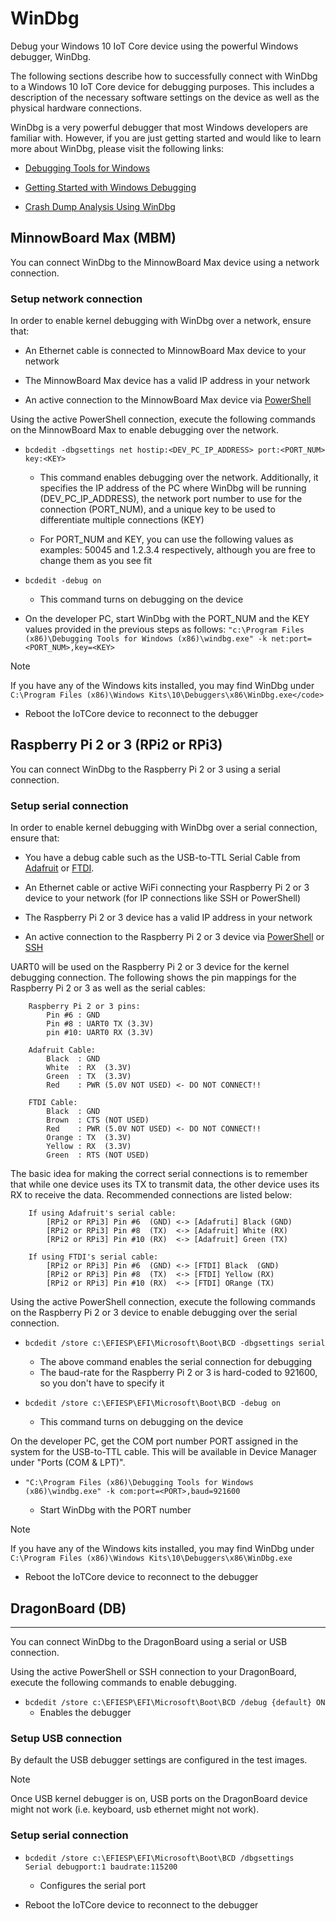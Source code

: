 # WinDbg
Debug your Windows 10 IoT Core device using the powerful Windows debugger, WinDbg.

The following sections describe how to successfully connect with WinDbg to a Windows 10 IoT Core device for debugging purposes.  This includes a description of the necessary software settings on the device as well as the physical hardware connections.  

WinDbg is a very powerful debugger that most Windows developers are familiar with.  However, if you are just getting started and would like to learn more about WinDbg, please visit the following links:

* [Debugging Tools for Windows](https://msdn.microsoft.com/library/windows/hardware/ff551063(v=vs.85).aspx) 

* [Getting Started with Windows Debugging](https://msdn.microsoft.com/en-us/library/windows/hardware/mt219729(v=vs.85).aspx) 

* [Crash Dump Analysis Using WinDbg](https://msdn.microsoft.com/en-us/library/windows/hardware/ff539316(v=vs.85).aspx) 


## MinnowBoard Max (MBM) 

You can connect WinDbg to the MinnowBoard Max device using a network connection.

### Setup network connection

In order to enable kernel debugging with WinDbg over a network, ensure that:

* An Ethernet cable is connected to MinnowBoard Max device to your network 

* The MinnowBoard Max device has a valid IP address in your network

* An active connection to the MinnowBoard Max device via [PowerShell](/PowerShell) 

Using the active PowerShell connection, execute the following commands on the MinnowBoard Max to enable debugging over the network.

* `bcdedit -dbgsettings net hostip:<DEV_PC_IP_ADDRESS> port:<PORT_NUM> key:<KEY>` 

	* This command enables debugging over the network.  Additionally, it specifies the IP address of the PC where WinDbg will be running (DEV_PC_IP_ADDRESS), the network port number to use for the connection (PORT_NUM), and a unique key to be used to differentiate multiple connections (KEY) 

	* For PORT_NUM and KEY, you can use the following values as examples: 50045 and 1.2.3.4 respectively, although you are free to change them as you see fit
	
* `bcdedit -debug on`

	* This command turns on debugging on the device 

* On the developer PC, start WinDbg with the PORT_NUM and the KEY values provided in the previous steps as follows:
  `"c:\Program Files (x86)\Debugging Tools for Windows (x86)\windbg.exe" -k net:port=<PORT_NUM>,key=<KEY>`

> [!NOTE]
> If you have any of the Windows kits installed, you may find WinDbg under 
`C:\Program Files (x86)\Windows Kits\10\Debuggers\x86\WinDbg.exe</code>`

* Reboot the IoTCore device to reconnect to the debugger

## Raspberry Pi 2 or 3 (RPi2 or RPi3) 

You can connect WinDbg to the Raspberry Pi 2 or 3 using a serial connection.

### Setup serial connection

In order to enable kernel debugging with WinDbg over a serial connection, ensure that:

* You have a debug cable such as the USB-to-TTL Serial Cable from [Adafruit](https://www.adafruit.com/product/954) or [FTDI](http://shop.clickandbuild.com/cnb/shop/ftdichip?productID=53&op=catalogue-product_info-null&prodCategoryID=105). 

* An Ethernet cable or active WiFi connecting your Raspberry Pi 2 or 3 device to your network (for IP connections like SSH or PowerShell)

* The Raspberry Pi 2 or 3 device has a valid IP address in your network

* An active connection to the Raspberry Pi 2 or 3 device via [PowerShell]({{site.baseurl}}/{{page.lang}}/Docs/PowerShell) or [SSH]({{site.baseurl}}/{{page.lang}}/Docs/SSH)

UART0 will be used on the Raspberry Pi 2 or 3 device for the kernel debugging connection.  The following shows the pin mappings for the Raspberry Pi 2 or 3 as well as the serial cables: 

        Raspberry Pi 2 or 3 pins:
            Pin #6 : GND
            Pin #8 : UART0 TX (3.3V)
            pin #10: UART0 RX (3.3V)

        Adafruit Cable:
            Black  : GND
            White  : RX  (3.3V)
            Green  : TX  (3.3V)
            Red    : PWR (5.0V NOT USED) <- DO NOT CONNECT!!
        
        FTDI Cable:
            Black  : GND
            Brown  : CTS (NOT USED)
            Red    : PWR (5.0V NOT USED) <- DO NOT CONNECT!!
            Orange : TX  (3.3V)
            Yellow : RX  (3.3V)
            Green  : RTS (NOT USED)
			
The basic idea for making the correct serial connections is to remember that while one device uses its TX to transmit data, the other device uses its RX to receive the data.  Recommended connections are listed below:

        If using Adafruit's serial cable:
            [RPi2 or RPi3] Pin #6  (GND) <-> [Adafruti] Black (GND)
            [RPi2 or RPi3] Pin #8  (TX)  <-> [Adafruit] White (RX) 
            [RPi2 or RPi3] Pin #10 (RX)  <-> [Adafruit] Green (TX)
        
        If using FTDI's serial cable:
            [RPi2 or RPi3] Pin #6  (GND) <-> [FTDI] Black  (GND)
            [RPi2 or RPi3] Pin #8  (TX)  <-> [FTDI] Yellow (RX) 
            [RPi2 or RPi3] Pin #10 (RX)  <-> [FTDI] ORange (TX)

Using the active PowerShell connection, execute the following commands on the Raspberry Pi 2 or 3 device to enable debugging over the serial connection.

* `bcdedit /store c:\EFIESP\EFI\Microsoft\Boot\BCD -dbgsettings serial` 

	* The above command enables the serial connection for debugging
	* The baud-rate for the Raspberry Pi 2 or 3 is hard-coded to 921600, so you don't have to specify it

* `bcdedit /store c:\EFIESP\EFI\Microsoft\Boot\BCD -debug on`

	* This command turns on debugging on the device 

On the developer PC, get the COM port number PORT assigned in the system for the USB-to-TTL cable. This will be available in Device Manager under "Ports (COM & LPT)".

* `"C:\Program Files (x86)\Debugging Tools for Windows (x86)\windbg.exe" -k com:port=<PORT>,baud=921600` 

	* Start WinDbg with the PORT number
 	
> [!NOTE]
> If you have any of the Windows kits installed, you may find WinDbg under 
`C:\Program Files (x86)\Windows Kits\10\Debuggers\x86\WinDbg.exe`

* Reboot the IoTCore device to reconnect to the debugger


## DragonBoard (DB) 
___

You can connect WinDbg to the DragonBoard using a serial or USB connection.

Using the active PowerShell or SSH connection to your DragonBoard, execute the following commands to enable debugging.

* `bcdedit /store c:\EFIESP\EFI\Microsoft\Boot\BCD /debug {default} ON`
	* Enables the debugger

### Setup USB connection
By default the USB debugger settings are configured in the test images. 

> [!NOTE]
> Once USB kernel debugger is on, USB ports on the DragonBoard device might not work (i.e. keyboard, usb ethernet might not work).

### Setup serial connection

* `bcdedit /store c:\EFIESP\EFI\Microsoft\Boot\BCD /dbgsettings  Serial debugport:1 baudrate:115200`
	* Configures the serial port

* Reboot the IoTCore device to reconnect to the debugger
